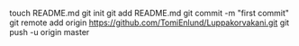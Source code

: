 touch README.md
git init
git add README.md
git commit -m "first commit"
git remote add origin https://github.com/TomiEnlund/Luppakorvakani.git
git push -u origin master

